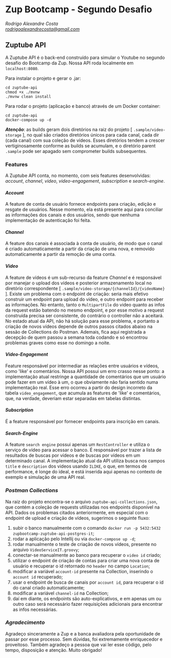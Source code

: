 # Zup Bootcamp - Segundo Desafio
*Rodrigo Alexandre Costa*\
*rodrigoalexandrecosta@gmail.com*

## Zuptube API
A Zuptube API é o back-end construído para simular o Youtube no segundo desafio do Bootcamp da Zup. Nossa API roda
localmente em `localhost:8080`.

Para instalar o projeto e gerar o .jar:
```
cd zuptube-api
chmod +x ./mvnw
./mvnw clean install
```
Para rodar o projeto (aplicação e banco) através de um Docker container:
```
cd zuptube-api
docker-compose up -d
```
_**Atenção**_: as builds geram dois diretórios na raiz do projeto [ `.sample/video-storage` ], no qual são criados
diretórios únicos para cada canal, cada dir (cada canal) com sua coleção de vídeos. Esses diretórios tendem a crescer
vertiginosamente conforme as builds se acumulam, e o diretório parent `.sample` pode ser apagado sem comprometer builds
subsequentes.

### Features
A Zuptube API conta, no momento, com seis features desenvolvidas: _account_, _channel_, _video_,
_video-engagement_, _subscription_ e _search-engine_.

#### _Account_
A feature de conta de usuário fornece endpoints para criação, edição e resgate de usuários.
Nesse momento, ela está presente aqui para conciliar as informações dos canais e dos usuários, sendo que nenhuma
implementação de autenticação foi feita.

#### _Channel_
A feature dos canais é associada à conta de usuário, de modo que o canal é criado automaticamente a partir da criação
de uma nova, e removido automaticamente a partir da remoção de uma conta.

#### _Video_
A feature de vídeos é um sub-recurso da feature _Channel_ e é responsável por manejar o upload dos vídeos e posterior
armazenamento local no diretório correspondente [ `.sample/video-storage/{channelId}/{videoName}` ]. Existe um problema 
com o endpoint de criação: seria mais efetivo construir um endpoint para upload do video, e outro endpoint para receber 
as informações. No entanto, tanto o `MultipartFile` do video quanto as infos da request estão batendo no mesmo endpoint, 
e por esse motivo a request construída precisa ser consistente, do contrário o controller não a aceitará. No estado 
atual da API, não há solução para esse problema, e portanto a criação de novos vídeos depende de outros passos 
citados abaixo na sessão de Collections do Postman. Ademais, fica aqui registrada a decepção de quem passou a semana 
toda codando e só encontrou problemas graves como esse no domingo a noite.

#### _Video-Engagement_
Feature responsável por intermediar as relações entre usuários e vídeos, como 'like' e comentários. Nossa API possui
um erro crasso nesse ponto: a implementação atual restringe a quantidade de comentários que um usuário pode fazer
em um vídeo à um, o que obviamente não faria sentido numa implementação real. Esse erro ocorreu a partir do design
incorreto da tabela `video_engagement`, que acumula as features de 'like' e comentários, que, na verdade, deveriam
estar separadas em tabelas distintas.

#### _Subscription_
É a feature responsável por fornecer endpoints para inscrição em canais.

#### _Search-Engine_
A feature `search engine` possui apenas um `RestController` e utiliza o serviço de vídeo para acessar o banco. É
responsável por trazer a lista de resultados de buscas por vídeos e de buscas por vídeos em um determinado canal.
A implementação atual da API utiliza busca nos campos `title` e `description` dos videos usando `ILIKE`, o que, em
termos de performance, é longe do ideal, e está inserida aqui apenas no contexto de exemplo e simulação de uma API real.

### _Postman Collections_
Na raiz do projeto encontra-se o arquivo `zuptube-api-collections.json`, que contém a coleção de requests
utilizadas nos endpoints disponível na API. Dados os problemas citados anteriormente, em especial com o
endpoint de upload e criação de vídeos, sugerimos o seguinte fluxo:
1. subir o banco manualmente com o comando `docker run -p 5432:5432 zupbootcamp-zuptube-api-postgres-it`;
2. rodar a aplicação pelo Intellij ou via `docker-compose up -d`;
3. rodar manualmente o teste de criação de novos vídeos, presente no arquivo `VideoServiceIT.groovy`;
4. conectar-se manualmente ao banco para recuperar o `video id` criado;
5. utilizar o endpoint de criação de contas para criar uma nova conta de usuário e recuperar o id retornado no `header`
no campo `Location`;
6. modificar a variável `account-id` presente na Collection, inserindo o `account id` recuperado;
7. usar o endpoint de busca de canais por `account id`, para recuperar o id do canal criado automaticamente;
8. modificar a variável `channel-id` na Collection;
9. daí em diante, os endpoints são auto-explicativos, e em apenas um ou outro caso será necessário fazer requisições
adicionais para encontrar as infos necessárias.

### _Agradecimento_
Agradeço sinceramente a Zup e a banca avaliadora pela oportunidade de passar por esse processo. Sem dúvidas, foi
extremamente enriquecedor e proveitoso. Também agradeço a pessoa que vai ler esse código, pelo tempo, disposição e
atenção. Muito obrigado!